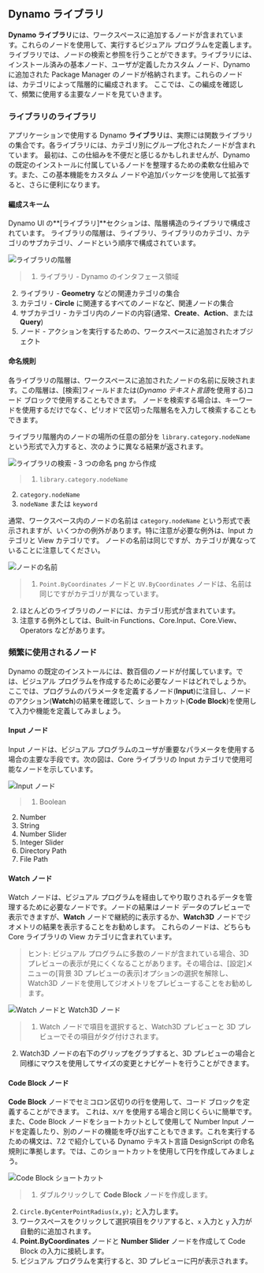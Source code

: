 

## Dynamo ライブラリ

**Dynamo ライブラリ**には、ワークスペースに追加するノードが含まれています。これらのノードを使用して、実行するビジュアル プログラムを定義します。 ライブラリでは、ノードの検索と参照を行うことができます。ライブラリには、インストール済みの基本ノード、ユーザが定義したカスタム ノード、Dynamo に追加された Package Manager のノードが格納されます。これらのノードは、カテゴリによって階層的に編成されます。 ここでは、この編成を確認して、頻繁に使用する主要なノードを見ていきます。

### ライブラリのライブラリ

アプリケーションで使用する Dynamo **ライブラリ**は、実際には関数ライブラリの集合です。各ライブラリには、カテゴリ別にグループ化されたノードが含まれています。 最初は、この仕組みを不便だと感じるかもしれませんが、Dynamo の既定のインストールに付属しているノードを整理するための柔軟な仕組みです。また、この基本機能をカスタム ノードや追加パッケージを使用して拡張すると、さらに便利になります。

#### 編成スキーム

Dynamo UI の**[ライブラリ]**セクションは、階層構造のライブラリで構成されています。 ライブラリの階層は、ライブラリ、ライブラリのカテゴリ、カテゴリのサブカテゴリ、ノードという順序で構成されています。

![ライブラリの階層](images/3-3/00-LibraryBrowsing.jpg)

> 1. ライブラリ - Dynamo のインタフェース領域
2. ライブラリ - **Geometry** などの関連カテゴリの集合
3. カテゴリ - **Circle** に関連するすべてのノードなど、関連ノードの集合
4. サブカテゴリ - カテゴリ内のノードの内容(通常、**Create**、**Action**、または **Query**)
5. ノード - アクションを実行するための、ワークスペースに追加されたオブジェクト

#### 命名規則

各ライブラリの階層は、ワークスペースに追加されたノードの名前に反映されます。この階層は、[検索]フィールドまたは(*Dynamo テキスト言語*を使用する)コード ブロックで使用することもできます。 ノードを検索する場合は、キーワードを使用するだけでなく、ピリオドで区切った階層名を入力して検索することもできます。

ライブラリ階層内のノードの場所の任意の部分を ```library.category.nodeName``` という形式で入力すると、次のように異なる結果が返されます。

![ライブラリの検索 - 3 つの命名 png から作成](images/3-3/01-LibrarySearching.jpg)

> 1. ```library.category.nodeName```
2. ```category.nodeName```
3. ```nodeName``` または ```keyword```

通常、ワークスペース内のノードの名前は ```category.nodeName``` という形式で表示されますが、いくつかの例外があります。特に注意が必要な例外は、Input カテゴリと View カテゴリです。 ノードの名前は同じですが、カテゴリが異なっていることに注意してください。

![ノードの名前](images/3-3/02-NodeNames.jpg)

> 1. ```Point.ByCoordinates``` ノードと ```UV.ByCoordinates``` ノードは、名前は同じですがカテゴリが異なっています。
2. ほとんどのライブラリのノードには、カテゴリ形式が含まれています。
3. 注意する例外としては、Built-in Functions、Core.Input、Core.View、Operators などがあります。

### 頻繁に使用されるノード

Dynamo の既定のインストールには、数百個のノードが付属しています。では、ビジュアル プログラムを作成するために必要なノードはどれでしょうか。ここでは、プログラムのパラメータを定義するノード(**Input**)に注目し、ノードのアクション(**Watch**)の結果を確認して、ショートカット(**Code Block**)を使用して入力や機能を定義してみましょう。

#### Input ノード

Input ノードは、ビジュアル プログラムのユーザが重要なパラメータを使用する場合の主要な手段です。次の図は、Core ライブラリの Input カテゴリで使用可能なノードを示しています。

![Input ノード](images/3-3/03-InputNodes.jpg)

> 1. Boolean
2. Number
3. String
4. Number Slider
5. Integer Slider
6. Directory Path
7. File Path

#### Watch ノード

Watch ノードは、ビジュアル プログラムを経由してやり取りされるデータを管理するために必要なノードです。ノードの結果はノード データのプレビューで表示できますが、**Watch** ノードで継続的に表示するか、**Watch3D** ノードでジオメトリの結果を表示することをお勧めします。 これらのノードは、どちらも Core ライブラリの View カテゴリに含まれています。

> ヒント: ビジュアル プログラムに多数のノードが含まれている場合、3D プレビューの表示が見にくくなることがあります。その場合は、[設定]メニューの[背景 3D プレビューの表示]オプションの選択を解除し、Watch3D ノードを使用してジオメトリをプレビューすることをお勧めします。

![Watch ノードと Watch3D ノード](images/3-3/04-WatchNodes.jpg)

> 1. Watch ノードで項目を選択すると、Watch3D プレビューと 3D プレビューでその項目がタグ付けされます。
2. Watch3D ノードの右下のグリップをグラブすると、3D プレビューの場合と同様にマウスを使用してサイズの変更とナビゲートを行うことができます。

#### Code Block ノード

**Code Block** ノードでセミコロン区切りの行を使用して、コード ブロックを定義することができます。 これは、```X/Y``` を使用する場合と同じくらいに簡単です。 また、Code Block ノードをショートカットとして使用して Number Input ノードを定義したり、別のノードの機能を呼び出すこともできます。これを実行するための構文は、7.2 で紹介している Dynamo テキスト言語 DesignScript の命名規則に準拠します。では、このショートカットを使用して円を作成してみましょう。

![Code Block ショートカット](images/3-3/05-CodeBlock.jpg)

> 1. ダブルクリックして **Code Block** ノードを作成します。
2. ```Circle.ByCenterPointRadius(x,y);``` と入力します。
3. ワークスペースをクリックして選択項目をクリアすると、```x``` 入力と ```y``` 入力が自動的に追加されます。
4. **Point.ByCoordinates** ノードと **Number Slider** ノードを作成して Code Block の入力に接続します。
5. ビジュアル プログラムを実行すると、3D プレビューに円が表示されます。

